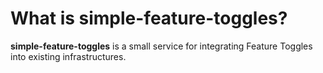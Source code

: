 # What is simple-feature-toggles?

**simple-feature-toggles** is a small service for integrating Feature Toggles into existing infrastructures.

